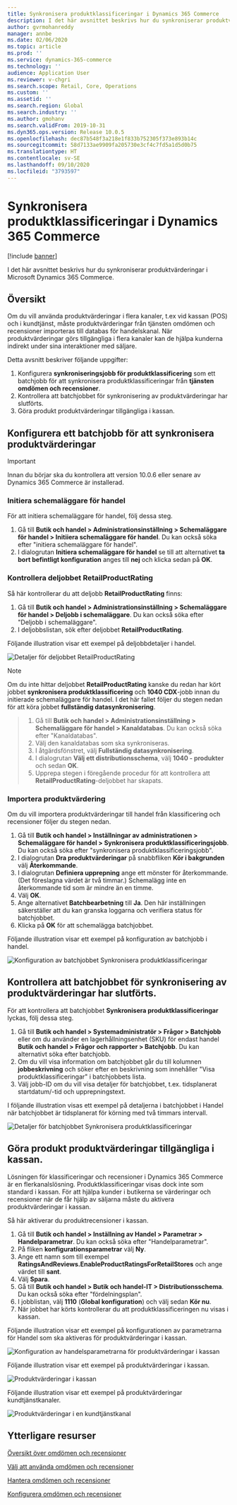 ```yaml
---
title: Synkronisera produktklassificeringar i Dynamics 365 Commerce
description: I det här avsnittet beskrivs hur du synkroniserar produktvärderingar i Microsoft Dynamics 365 Commerce.
author: gvrmohanreddy
manager: annbe
ms.date: 02/06/2020
ms.topic: article
ms.prod: ''
ms.service: dynamics-365-commerce
ms.technology: ''
audience: Application User
ms.reviewer: v-chgri
ms.search.scope: Retail, Core, Operations
ms.custom: ''
ms.assetid: ''
ms.search.region: Global
ms.search.industry: ''
ms.author: gmohanv
ms.search.validFrom: 2019-10-31
ms.dyn365.ops.version: Release 10.0.5
ms.openlocfilehash: dec87b548f3a218e1f833b752305f373e893b14c
ms.sourcegitcommit: 58d7133ae9909fa205730e3cf4c7fd5a1d5d0b75
ms.translationtype: HT
ms.contentlocale: sv-SE
ms.lasthandoff: 09/10/2020
ms.locfileid: "3793597"
---
```

# <a name="sync-product-ratings-in-dynamics-365-commerce"></a>Synkronisera produktklassificeringar i Dynamics 365 Commerce

[!include [banner](includes/banner.md)]

I det här avsnittet beskrivs hur du synkroniserar produktvärderingar i Microsoft Dynamics 365 Commerce.

## <a name="overview"></a>Översikt

Om du vill använda produktvärderingar i flera kanaler, t.ex vid kassan (POS) och i kundtjänst, måste produktvärderingar från tjänsten omdömen och recensioner importeras till databas för handelskanal. När produktvärderingar görs tillgängliga i flera kanaler kan de hjälpa kunderna indirekt under sina interaktioner med säljare.

Detta avsnitt beskriver följande uppgifter:

1. Konfigurera **synkroniseringsjobb för produktklassificering** som ett batchjobb för att synkronisera produktklassificeringar från **tjänsten omdömen och recensioner**.
1. Kontrollera att batchjobbet för synkronisering av produktvärderingar har slutförts.
1. Göra produkt produktvärderingar tillgängliga i kassan.

## <a name="configure-a-batch-job-to-synchronize-product-ratings"></a>Konfigurera ett batchjobb för att synkronisera produktvärderingar

> [!IMPORTANT]
> Innan du börjar ska du kontrollera att version 10.0.6 eller senare av Dynamics 365 Commerce är installerad.

### <a name="initialize-the-commerce-scheduler"></a>Initiera schemaläggare för handel

För att initiera schemaläggare för handel, följ dessa steg.

1. Gå till **Butik och handel \> Administrationsinställning \> Schemaläggare för handel \> Initiiera schemaläggare för handel**. Du kan också söka efter "initiera schemaläggare för handel".
1. I dialogrutan **Initiera schemaläggare för handel** se till att alternativet **ta bort befintligt konfiguration** anges till **nej** och klicka sedan på **OK**.

### <a name="verify-the-retailproductrating-subjob"></a>Kontrollera deljobbet RetailProductRating

Så här kontrollerar du att deljobb **RetailProductRating** finns:

1. Gå till **Butik och handel \> Administrationsinställning \> Schemaläggare för handel \> Deljobb i schemaläggare**. Du kan också söka efter "Deljobb i schemaläggare".
1. I deljobbslistan, sök efter deljobbet **RetailProductRating**.

Följande illustration visar ett exempel på deljobbdetaljer i handel.

![Detaljer för deljobbet RetailProductRating](media/rnr-hq-ratings-sub-job.png)

> [!NOTE]
> Om du inte hittar deljobbet **RetailProductRating** kanske du redan har kört jobbet **synkronisera produktklassificering** och **1040 CDX**-jobb innan du initierade schemaläggare för handel. I det här fallet följer du stegen nedan för att köra jobbet **fullständig datasynkronisering**.

> 1. Gå till **Butik och handel \> Administrationsinställning \> Schemaläggare för handel \> Kanaldatabas**. Du kan också söka efter "Kanaldatabas".
> 1. Välj den kanaldatabas som ska synkroniseras.
> 1. I åtgärdsfönstret, välj **Fullständig datasynkronisering**.
> 1. I dialogrutan **Välj ett distributionsschema**, välj **1040 - produkter** och sedan **OK**.
> 1. Upprepa stegen i föregående procedur för att kontrollera att **RetailProductRating**-deljobbet har skapats.

### <a name="import-product-ratings"></a>Importera produktvärdering

Om du vill importera produktvärderingar till handel från klassificering och recensioner följer du stegen nedan.

1. Gå till **Butik och handel \> Inställningar av administrationen \> Schemaläggare för handel \> Synkronisera produktklassificeringsjobb**. Du kan också söka efter "synkronisera produktklassificeringsjobb".
1. I dialogrutan **Dra produktvärderingar** på snabbfliken **Kör i bakgrunden** välj **Återkommande**.
1. I dialogrutan **Definiera upprepning** ange ett mönster för återkommande. (Det föreslagna värdet är två timmar.) Schemalägg inte en återkommande tid som är mindre än en timme.
1. Välj **OK**.
1. Ange alternativet **Batchbearbetning** till **Ja**. Den här inställningen säkerställer att du kan granska loggarna och verifiera status för batchjobbet.
1. Klicka på **OK** för att schemalägga batchjobbet.

Följande illustration visar ett exempel på konfiguration av batchjobb i handel.

![Konfiguration av batchjobbet Synkronisera produktklassificeringar](media/rnr-hq-batchjob-recurrence.png)

## <a name="verify-that-the-batch-job-for-product-rating-synchronization-was-successful"></a>Kontrollera att batchjobbet för synkronisering av produktvärderingar har slutförts.

För att kontrollera att batchjobbet **Synkronisera produktklassificeringar** lyckas, följ dessa steg.

1. Gå till **Butik och handel \> Systemadministratör \> Frågor \> Batchjobb** eller om du använder en lagerhållningsenhet (SKU) för endast handel **Butik och handel \> Frågor och rapporter \> Batchjobb**. Du kan alternativt söka efter batchjobb.
1. Om du vill visa information om batchjobbet går du till kolumnen **jobbeskrivning** och söker efter en beskrivning som innehåller "Visa produktklassificeringar" i batchjobbets lista.
1. Välj jobb-ID om du vill visa detaljer för batchjobbet, t.ex. tidsplanerat startdatum/-tid och upprepningstext.

I följande illustration visas ett exempel på detaljerna i batchjobbet i Handel när batchjobbet är tidsplanerat för körning med två timmars intervall.

![Detaljer för batchjobbet Synkronisera produktklassificeringar](media/rnr-hq-batchjob-status-checking.png)

## <a name="make-product-ratings-available-at-the-pos"></a>Göra produkt produktvärderingar tillgängliga i kassan.

Lösningen för klassificeringar och recensioner i Dynamics 365 Commerce är en flerkanalslösning. Produktklassificeringar visas dock inte som standard i kassan. För att hjälpa kunder i butikerna se värderingar och recensioner när de får hjälp av säljarna måste du aktivera produktvärderingar i kassan.

Så här aktiverar du produktrecensioner i kassan.

1. Gå till **Butik och handel \> Inställning av Handel \> Parametrar \> Handelparametrar**. Du kan också söka efter "Handelparametrar".
1. På fliken **konfigurationsparametrar** välj **Ny**.
1. Ange ett namn som till exempel **RatingsAndReviews.EnableProductRatingsForRetailStores** och ange värdet till **sant**.
1. Välj **Spara**.
1. Gå till **Butik och handel \> Butik och handel-IT \> Distributionsschema**. Du kan också söka efter "fördelningsplan".
1. I jobblistan, välj **1110** (**Global konfiguration**) och välj sedan **Kör nu**.
1. När jobbet har körts kontrollerar du att produktklassificeringen nu visas i kassan.

Följande illustration visar ett exempel på konfigurationen av parametrarna för Handel som ska aktiveras för produktvärderingar i kassan.

![Konfiguration av handelsparametrarna för produktvärderingar i kassan](media/rnr-hq-enable-ratings-in-pos.png)

Följande illustration visar ett exempel på produktvärderingar i kassan.

![Produktvärderingar i kassan](media/rnr-pos-catalog-ratings.png)

Följande illustration visar ett exempel på produktvärderingar kundtjänstkanaler.

![Produktvärderingar i en kundtjänstkanal](media/rnr-call-center-ratings.png)

## <a name="additional-resources"></a>Ytterligare resurser

[Översikt över omdömen och recensioner](ratings-reviews-overview.md)

[Välj att använda omdömen och recensioner](opt-in-ratings-reviews.md)

[Hantera omdömen och recensioner](manage-reviews.md)

[Konfigurera omdömen och recensioner](configure-ratings-reviews.md)
